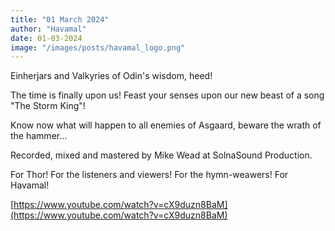 ```yaml
---
title: "01 March 2024"
author: "Havamal"
date: 01-03-2024
image: "/images/posts/havamal_logo.png"
---
```


Einherjars and Valkyries of Odin's wisdom, heed!

The time is finally upon us! Feast your senses upon our
new beast of a song "The Storm King"!

Know now what will happen to all enemies of Asgaard, beware
the wrath of the hammer...

Recorded, mixed and mastered by Mike Wead at SolnaSound Production.

For Thor! For the listeners and viewers! For the hymn-weawers! For Havamal!

[https://www.youtube.com/watch?v=cX9duzn8BaM](https://www.youtube.com/watch?v=cX9duzn8BaM)